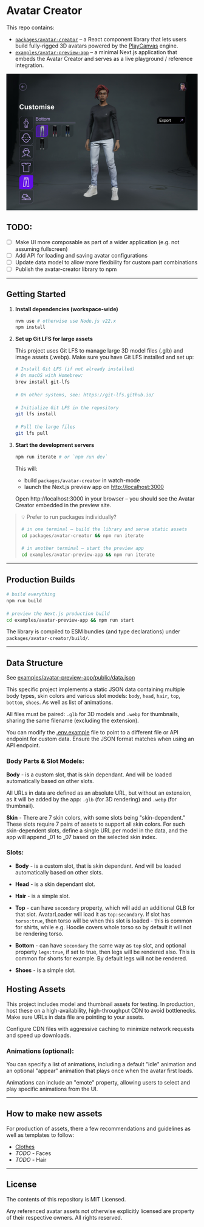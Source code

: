 # Avatar Creator

This repo contains:

- [`packages/avatar-creator`](packages/avatar-creator) – a React component library that lets users
  build fully-rigged 3D avatars powered by the [PlayCanvas](https://playcanvas.com) engine.
- [`examples/avatar-preview-app`](examples/avatar-preview-app) – a minimal Next.js application that
  embeds the Avatar Creator and serves as a live playground / reference integration.

![Avatar Creator Screenshot](screenshot.jpg)

## TODO:

- [ ] Make UI more composable as part of a wider application (e.g. not assuming fullscreen)
- [ ] Add API for loading and saving avatar configurations
- [ ] Update data model to allow more flexibility for custom part combinations
- [ ] Publish the avatar-creator library to npm

---

## Getting Started

1. **Install dependencies (workspace-wide)**

   ```bash
   nvm use # otherwise use Node.js v22.x
   npm install
   ```

2. **Set up Git LFS for large assets**

   This project uses Git LFS to manage large 3D model files (.glb) and image assets (.webp). Make
   sure you have Git LFS installed and set up:

   ```bash
   # Install Git LFS (if not already installed)
   # On macOS with Homebrew:
   brew install git-lfs

   # On other systems, see: https://git-lfs.github.io/

   # Initialize Git LFS in the repository
   git lfs install

   # Pull the large files
   git lfs pull
   ```

3. **Start the development servers**

   ```bash
   npm run iterate # or `npm run dev`
   ```

   This will:

   - build `packages/avatar-creator` in watch-mode
   - launch the Next.js preview app on <http://localhost:3000>

   Open http://localhost:3000 in your browser – you should see the Avatar Creator embedded in the
   preview site.

> 💡 Prefer to run packages individually?
>
> ```bash
> # in one terminal – build the library and serve static assets
> cd packages/avatar-creator && npm run iterate
>
> # in another terminal – start the preview app
> cd examples/avatar-preview-app && npm run iterate
> ```

---

## Production Builds

```bash
# build everything
npm run build

# preview the Next.js production build
cd examples/avatar-preview-app && npm run start
```

The library is compiled to ESM bundles (and type declarations) under
`packages/avatar-creator/build/`.

---

## Data Structure

See [examples/avatar-preview-app/public/data.json](examples/avatar-preview-app/public/data.json)

This specific project implements a static JSON data containing multiple body types, skin colors and
various slot models: `body`, `head`, `hair`, `top`, `bottom`, `shoes`. As well as list of
animations.

All files must be paired: `.glb` for 3D models and `.webp` for thumbnails, sharing the same filename
(excluding the extension).

You can modify the [.env.example](.env.example) file to point to a different file or API endpoint
for custom data. Ensure the JSON format matches when using an API endpoint.

### Body Parts & Slot Models:

**Body** - is a custom slot, that is skin dependant. And will be loaded automatically based on other
slots.

All URLs in data are defined as an absolute URL, but without an extension, as it will be added by
the app: `.glb` (for 3D rendering) and `.webp` (for thumbnail).

**Skin** - There are 7 skin colors, with some slots being "skin-dependent." These slots require 7
pairs of assets to support all skin colors. For such skin-dependent slots, define a single URL per
model in the data, and the app will append \_01 to \_07 based on the selected skin index.

### Slots:

- **Body** - is a custom slot, that is skin dependant. And will be loaded automatically based on
  other slots.

- **Head** - is a skin dependant slot.

- **Hair** - is a simple slot.

- **Top** - can have `secondary` property, which will add an additional GLB for that slot.
  AvatarLoader will load it as `top:secondary`. If slot has `torso:true`, then torso will be when
  this slot is loaded - this is common for shirts, while e.g. Hoodie covers whole torso so by
  default it will not be rendering torso.

- **Bottom** - can have `secondary` the same way as `top` slot, and optional property `legs:true`,
  if set to true, then legs will be rendered also. This is common for shorts for example. By default
  legs will not be rendered.

- **Shoes** - is a simple slot.

## Hosting Assets

This project includes model and thumbnail assets for testing. In production, host these on a
high-availability, high-throughput CDN to avoid bottlenecks. Make sure URLs in data file are
pointing to your assets.

Configure CDN files with aggressive caching to minimize network requests and speed up downloads.

### Animations (optional):

You can specify a list of animations, including a default "idle" animation and an optional "appear"
animation that plays once when the avatar first loads.

Animations can include an "emote" property, allowing users to select and play specific animations
from the UI.

---

## How to make new assets

For production of assets, there a few recommendations and guidelines as well as templates to follow:

- [Clothes](./docs/clothes.md)
- _TODO_ - Faces
- _TODO_ - Hair

---

## License

The contents of this repository is MIT Licensed.

Any referenced avatar assets not otherwise explicitly licensed are property of their respective
owners. All rights reserved.
